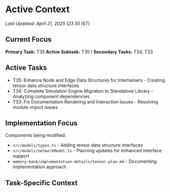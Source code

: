 # Active Context

*Last Updated: April 21, 2025 (23:55 IST)*

## Current Focus
**Primary Task:** T35
**Active Subtask:** T35.1
**Secondary Tasks:** T34, T33

## Active Tasks
- T35: Enhance Node and Edge Data Structures for Intertwiners - Creating tensor data structure interfaces
- T34: Complete Simulation Engine Migration to Standalone Library - Analyzing component dependencies
- T33: Fix Documentation Rendering and Interaction Issues - Resolving module import issues

## Implementation Focus
Components being modified:
- `src/models/types.ts` - Adding tensor data structure interfaces
- `src/models/networkModel.ts` - Planning updates for enhanced interface support
- `memory-bank/implementation-details/tensor-plan.md` - Documenting implementation approach

## Task-Specific Context